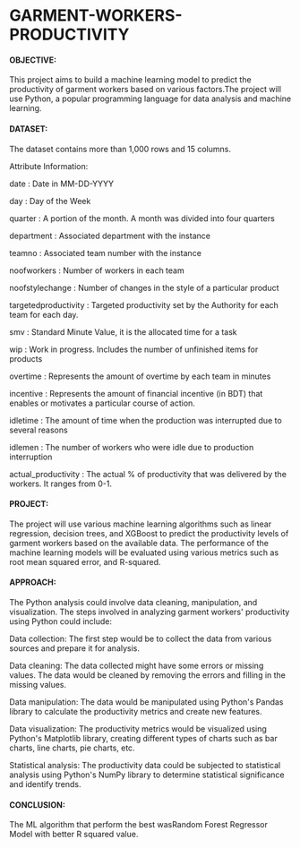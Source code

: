 # GARMENT-WORKERS-PRODUCTIVITY

#### OBJECTIVE:

This project aims to build a machine learning model to predict the productivity of garment workers based on various factors.The project will use Python, a popular programming language for data analysis and machine learning.

#### DATASET:

The dataset contains more than 1,000 rows and 15 columns.

Attribute Information:

date : Date in MM-DD-YYYY

day : Day of the Week

quarter : A portion of the month. A month was divided into four quarters

department : Associated department with the instance

teamno : Associated team number with the instance

noofworkers : Number of workers in each team

noofstylechange : Number of changes in the style of a particular product

targetedproductivity : Targeted productivity set by the Authority for each team for each day.

smv : Standard Minute Value, it is the allocated time for a task

wip : Work in progress. Includes the number of unfinished items for products

overtime : Represents the amount of overtime by each team in minutes

incentive : Represents the amount of financial incentive (in BDT) that enables or motivates a particular course of action.

idletime : The amount of time when the production was interrupted due to several reasons

idlemen : The number of workers who were idle due to production interruption

actual_productivity : The actual % of productivity that was delivered by the workers. It ranges from 0-1.

#### PROJECT:

The project will use various machine learning algorithms such as linear regression, decision trees, and XGBoost to predict the productivity levels of garment workers based on the available data. The performance of the machine learning models will be evaluated using various metrics such as  root mean squared error, and R-squared.

#### APPROACH:

The Python analysis could involve data cleaning, manipulation, and visualization. The steps involved in analyzing garment workers' productivity using Python could include:

Data collection: The first step would be to collect the data from various sources and prepare it for analysis.

Data cleaning: The data collected might have some errors or missing values. The data would be cleaned by removing the errors and filling in the missing values.

Data manipulation: The data would be manipulated using Python's Pandas library to calculate the productivity metrics and create new features.

Data visualization: The productivity metrics would be visualized using Python's Matplotlib library, creating different types of charts such as bar charts, line charts, pie charts, etc.

Statistical analysis: The productivity data could be subjected to statistical analysis using Python's NumPy library to determine statistical significance and identify trends.

#### CONCLUSION:

The ML algorithm that perform the best wasRandom Forest Regressor Model with better R squared value.




